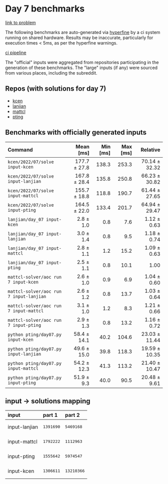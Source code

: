 # Day 7 benchmarks

[link to problem](http://adventofcode.com/2022/day/7)

The following benchmarks are auto-generated via [hyperfine](https://github.com/sharkdp/hyperfine) by a ci system running on shared hardware. Results may be inaccurate, particularly for execution times < 5ms, as per the hyperfine warnings.

[ci pipeline](http://ci.papercode.net:8080/teams/aoc2022/pipelines/aoc-compare-2022)

The "official" inputs were aggregated from repositories participating in the generation of these benchmarks. The "large" inputs (if any) were sourced from various places, including the subreddit.

## Repos (with solutions for day 7)


- [kcen](https://github.com/kcen/AdventOfCode)
- [lanjian](https://github.com/LanJian/aoc-2022)
- [mattcl](https://github.com/mattcl/aoc2022)
- [pting](https://github.com/pting/aoc2022)

## Benchmarks with officially generated inputs
| Command | Mean [ms] | Min [ms] | Max [ms] | Relative |
|:---|---:|---:|---:|---:|
| `kcen/2022/07/solve input-kcen` | 177.7 ± 27.8 | 138.3 | 253.3 | 70.14 ± 32.32 |
| `kcen/2022/07/solve input-lanjian` | 167.8 ± 28.4 | 135.8 | 250.8 | 66.23 ± 30.82 |
| `kcen/2022/07/solve input-mattcl` | 155.7 ± 18.8 | 118.8 | 190.7 | 61.44 ± 27.65 |
| `kcen/2022/07/solve input-pting` | 164.5 ± 22.0 | 133.4 | 201.7 | 64.94 ± 29.47 |
| `lanjian/day_07 input-kcen` | 2.8 ± 1.0 | 0.8 | 7.6 | 1.12 ± 0.63 |
| `lanjian/day_07 input-lanjian` | 3.0 ± 1.4 | 0.8 | 9.5 | 1.18 ± 0.74 |
| `lanjian/day_07 input-mattcl` | 2.8 ± 1.1 | 1.2 | 15.2 | 1.09 ± 0.63 |
| `lanjian/day_07 input-pting` | 2.5 ± 1.1 | 0.8 | 10.1 | 1.00 |
| `mattcl-solver/aoc run 7 input-kcen` | 2.6 ± 1.0 | 0.9 | 6.9 | 1.04 ± 0.60 |
| `mattcl-solver/aoc run 7 input-lanjian` | 2.6 ± 1.2 | 0.8 | 13.7 | 1.03 ± 0.64 |
| `mattcl-solver/aoc run 7 input-mattcl` | 3.1 ± 1.0 | 1.2 | 8.3 | 1.21 ± 0.66 |
| `mattcl-solver/aoc run 7 input-pting` | 2.9 ± 1.3 | 0.8 | 13.2 | 1.16 ± 0.72 |
| `python pting/day07.py input-kcen` | 58.4 ± 14.1 | 40.2 | 104.6 | 23.03 ± 11.44 |
| `python pting/day07.py input-lanjian` | 49.6 ± 15.0 | 39.8 | 118.3 | 19.59 ± 10.35 |
| `python pting/day07.py input-mattcl` | 54.2 ± 12.3 | 41.3 | 113.2 | 21.40 ± 10.47 |
| `python pting/day07.py input-pting` | 51.9 ± 9.3 | 40.0 | 90.5 | 20.48 ± 9.61 |

## input -> solutions mapping
|input|part 1|part 2|
|:---|:---|:---|
|input-lanjian|<pre>1391690</pre>|<pre>5469168</pre>|
|input-mattcl|<pre>1792222</pre>|<pre>1112963</pre>|
|input-pting|<pre>1555642</pre>|<pre>5974547</pre>|
|input-kcen|<pre>1306611</pre>|<pre>13210366</pre>|
